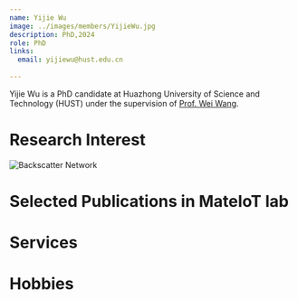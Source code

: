 ```yaml
---
name: Yijie Wu
image: ../images/members/YijieWu.jpg
description: PhD,2024
role: PhD
links:
  email: yijiewu@hust.edu.cn
  
---
```


Yijie Wu is a PhD candidate at Huazhong University of Science and Technology (HUST) under the supervision of [Prof. Wei Wang](https://eic.hust.edu.cn/professor/wangwei/index.html). 

Research Interest
======
![Backscatter Network](https://www.researchgate.net/profile/Joshua-Smith-94/publication/262411741/figure/fig5/AS:668631771926531@1536425645208/Ambient-Backscatter-Communication-between-two-battery-free-devices-One-such-device.png)  

Selected Publications in MateIoT lab
======



Services
======




Hobbies
======
